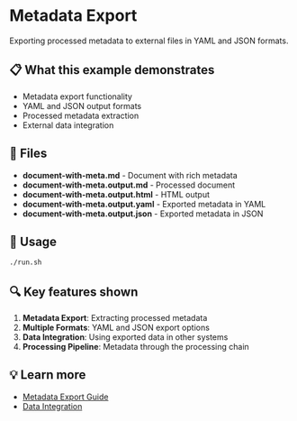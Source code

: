 # Metadata Export

Exporting processed metadata to external files in YAML and JSON formats.

## 📋 What this example demonstrates

- Metadata export functionality
- YAML and JSON output formats
- Processed metadata extraction
- External data integration

## 📁 Files

- **document-with-meta.md** - Document with rich metadata
- **document-with-meta.output.md** - Processed document
- **document-with-meta.output.html** - HTML output
- **document-with-meta.output.yaml** - Exported metadata in YAML
- **document-with-meta.output.json** - Exported metadata in JSON

## 🚀 Usage

```bash
./run.sh
```

## 🔍 Key features shown

1. **Metadata Export**: Extracting processed metadata
2. **Multiple Formats**: YAML and JSON export options
3. **Data Integration**: Using exported data in other systems
4. **Processing Pipeline**: Metadata through the processing chain

## 💡 Learn more

- [Metadata Export Guide](../../../docs/metadata-export.md)
- [Data Integration](../../../docs/data-integration.md)
